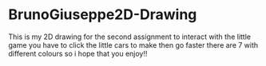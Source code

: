 # BrunoGiuseppe2D-Drawing
This is my 2D drawing for the second assignment
to interact with the little game you have to click the
little cars to make then go faster there are 7 with different colours
so i hope that you enjoy!!